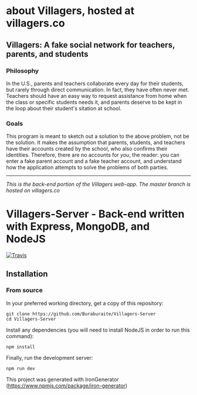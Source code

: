 # about Villagers, hosted at villagers.co

## Villagers: A fake social network for teachers, parents, and students

### Philosophy
In the U.S., parents and teachers collaborate every day for their students, but rarely through direct communication. In fact, they have often never met. Teachers should have an easy way to request assistance from home when the class or specific students needs it, and parents deserve to be kept in the loop about their student's sitation at school.

### Goals
This program is meant to sketch out a solution to the above problem, not be the solution. It makes the assumption that parents, students, and teachers have their accounts created by the school, who also confirms their identities. Therefore, there are no accounts for <i>you</i>, the reader: you can enter a fake parent account and a fake teacher account, and understand how the application attempts to solve the problems of both parties.

---

<i>This is the back-end portion of the Villagers web-app. The master branch is hosted on villagers.co</i>

# Villagers-Server - Back-end written with Express, MongoDB, and NodeJS
[![Travis](https://img.shields.io/travis/rust-lang/rust.svg?style=flat-square)](https://github.com/Buraburaite/Villagers-Client)

## Installation
### From source
In your preferred working directory, get a copy of this repository:<br>
```
git clone https://github.com/Buraburaite/Villagers-Server
cd Villagers-Server
```
Install any dependencies (you will need to install NodeJS in order to run this command):<br>
```
npm install
```
Finally, run the development server:<br>
```
npm run dev
```


This project was generated with IronGenerator (https://www.npmjs.com/package/iron-generator)
